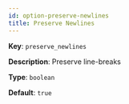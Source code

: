 ```yaml
---
id: option-preserve-newlines
title: Preserve Newlines
---
```

**Key**: `preserve_newlines`

**Description**: Preserve line-breaks

**Type**: `boolean`

**Default**: `true`
